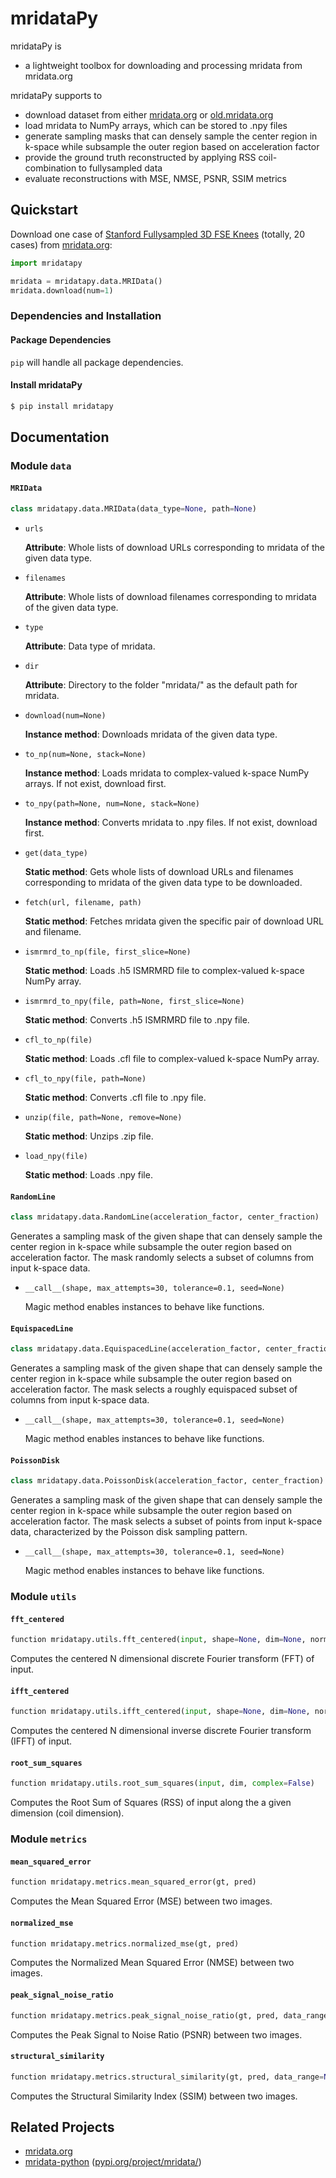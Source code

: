 # mridataPy

mridataPy is

* a lightweight toolbox for downloading and processing mridata from mridata.org



mridataPy supports to

* download dataset from either [mridata.org](http://mridata.org/) or [old.mridata.org](http://old.mridata.org/)
* load mridata to NumPy arrays, which can be stored to .npy files
* generate sampling masks that can densely sample the center region in k-space while subsample the outer region based on acceleration factor
* provide the ground truth reconstructed by applying RSS coil-combination to fullysampled data
* evaluate reconstructions with MSE, NMSE, PSNR, SSIM metrics



## Quickstart

Download one case of [Stanford Fullysampled 3D FSE Knees](http://mridata.org/list?project=Stanford%20Fullysampled%203D%20FSE%20Knees) (totally, 20 cases) from [mridata.org](http://mridata.org/):

```python
import mridatapy

mridata = mridatapy.data.MRIData()
mridata.download(num=1)
```



### Dependencies and Installation

#### Package Dependencies

`pip` will handle all package dependencies. 



#### Install mridataPy

```bash
$ pip install mridatapy
```



## Documentation

### Module `data`

#### `MRIData`

```python
class mridatapy.data.MRIData(data_type=None, path=None)
```

* `urls`

  **Attribute**: Whole lists of download URLs corresponding to mridata of the given data type.

* `filenames`

  **Attribute**: Whole lists of download filenames corresponding to mridata of the given data type.

* `type`

  **Attribute**: Data type of mridata.

* `dir`

  **Attribute**: Directory to the folder "mridata/" as the default path for mridata.

* `download(num=None)`

  **Instance method**: Downloads mridata of the given data type.

* `to_np(num=None, stack=None)`

  **Instance method**: Loads mridata to complex-valued k-space NumPy arrays. If not exist, download first.

* `to_npy(path=None, num=None, stack=None)`

  **Instance method**: Converts mridata to .npy files. If not exist, download first.

* `get(data_type)`

  **Static method**: Gets whole lists of download URLs and filenames corresponding to mridata of the given data type to be downloaded.

* `fetch(url, filename, path)`

  **Static method**: Fetches mridata given the specific pair of download URL and filename.

* `ismrmrd_to_np(file, first_slice=None)`

  **Static method**: Loads .h5 ISMRMRD file to complex-valued k-space NumPy array.

* `ismrmrd_to_npy(file, path=None, first_slice=None)`

  **Static method**: Converts .h5 ISMRMRD file to .npy file.

* `cfl_to_np(file)`

  **Static method**: Loads .cfl file to complex-valued k-space NumPy array.

* `cfl_to_npy(file, path=None)`

  **Static method**: Converts .cfl file to .npy file.

* `unzip(file, path=None, remove=None)`

  **Static method**: Unzips .zip file.

* `load_npy(file)`

  **Static method**: Loads .npy file.



#### `RandomLine`

```python
class mridatapy.data.RandomLine(acceleration_factor, center_fraction)
```

Generates a sampling mask of the given shape that can densely sample the center region in k-space while subsample the outer region based on acceleration factor. The mask randomly selects a subset of columns from input k-space data. 

* `__call__(shape, max_attempts=30, tolerance=0.1, seed=None)`

  Magic method enables instances to behave like functions.



#### `EquispacedLine`

```python
class mridatapy.data.EquispacedLine(acceleration_factor, center_fraction)
```

Generates a sampling mask of the given shape that can densely sample the center region in k-space while subsample the outer region based on acceleration factor. The mask selects a roughly equispaced subset of columns from input k-space data.

* `__call__(shape, max_attempts=30, tolerance=0.1, seed=None)`

  Magic method enables instances to behave like functions.



#### `PoissonDisk`

```python
class mridatapy.data.PoissonDisk(acceleration_factor, center_fraction)
```

Generates a sampling mask of the given shape that can densely sample the center region in k-space while subsample the outer region based on acceleration factor. The mask selects a subset of points from input k-space data, characterized by the Poisson disk sampling pattern.

* `__call__(shape, max_attempts=30, tolerance=0.1, seed=None)`

  Magic method enables instances to behave like functions.



### Module `utils`

#### `fft_centered`

```python
function mridatapy.utils.fft_centered(input, shape=None, dim=None, norm=None)
```

Computes the centered N dimensional discrete Fourier transform (FFT) of input.



#### `ifft_centered`

```python
function mridatapy.utils.ifft_centered(input, shape=None, dim=None, norm=None)
```

Computes the centered N dimensional inverse discrete Fourier transform (IFFT) of input.



#### `root_sum_squares`

```python
function mridatapy.utils.root_sum_squares(input, dim, complex=False)
```

Computes the Root Sum of Squares (RSS) of input along the a given dimension (coil dimension).



### Module `metrics`

#### `mean_squared_error`

```python
function mridatapy.metrics.mean_squared_error(gt, pred)
```

Computes the Mean Squared Error (MSE) between two images.



#### `normalized_mse` 

```python
function mridatapy.metrics.normalized_mse(gt, pred)
```

Computes the Normalized Mean Squared Error (NMSE) between two images.



#### `peak_signal_noise_ratio`

```python
function mridatapy.metrics.peak_signal_noise_ratio(gt, pred, data_range=None)
```

Computes the Peak Signal to Noise Ratio (PSNR) between two images.



#### `structural_similarity`

```python
function mridatapy.metrics.structural_similarity(gt, pred, data_range=None)
```

Computes the Structural Similarity Index (SSIM) between two images.



## Related Projects

* [mridata.org](http://mridata.org/)
* [mridata-python](https://github.com/mikgroup/mridata-python) ([pypi.org/project/mridata/](https://pypi.org/project/mridata/))

